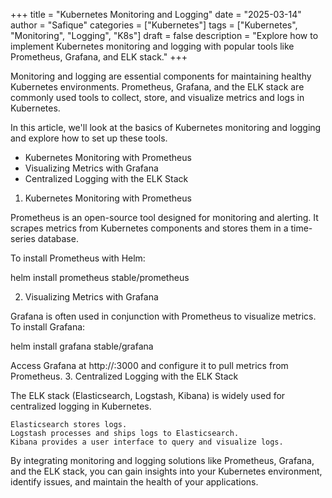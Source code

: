 +++
title = "Kubernetes Monitoring and Logging"
date = "2025-03-14"
author = "Safique"
categories = ["Kubernetes"]
tags = ["Kubernetes", "Monitoring", "Logging", "K8s"]
draft = false
description = "Explore how to implement Kubernetes monitoring and logging with popular tools like Prometheus, Grafana, and ELK stack."
+++

Monitoring and logging are essential components for maintaining healthy Kubernetes environments. Prometheus, Grafana, and the ELK stack are commonly used tools to collect, store, and visualize metrics and logs in Kubernetes.

In this article, we'll look at the basics of Kubernetes monitoring and logging and explore how to set up these tools.
* Kubernetes Monitoring with Prometheus
* Visualizing Metrics with Grafana
* Centralized Logging with the ELK Stack
<!--more-->
1. Kubernetes Monitoring with Prometheus

Prometheus is an open-source tool designed for monitoring and alerting. It scrapes metrics from Kubernetes components and stores them in a time-series database.

To install Prometheus with Helm:

helm install prometheus stable/prometheus

2. Visualizing Metrics with Grafana

Grafana is often used in conjunction with Prometheus to visualize metrics. To install Grafana:

helm install grafana stable/grafana

Access Grafana at http://<your-ip>:3000 and configure it to pull metrics from Prometheus.
3. Centralized Logging with the ELK Stack

The ELK stack (Elasticsearch, Logstash, Kibana) is widely used for centralized logging in Kubernetes.

    Elasticsearch stores logs.
    Logstash processes and ships logs to Elasticsearch.
    Kibana provides a user interface to query and visualize logs.

By integrating monitoring and logging solutions like Prometheus, Grafana, and the ELK stack, you can gain insights into your Kubernetes environment, identify issues, and maintain the health of your applications.
